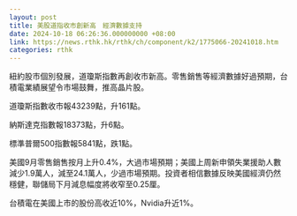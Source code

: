 ```yaml
---
layout: post
title: 美股道指收市創新高　經濟數據支持
date: 2024-10-18 06:26:36.000000000 +08:00
link: https://news.rthk.hk/rthk/ch/component/k2/1775066-20241018.htm
categories: rthk
---
```


紐約股市個別發展，道瓊斯指數再創收市新高。零售銷售等經濟數據好過預期，台積電業績展望令市場鼓舞，推高晶片股。

道瓊斯指數收市報43239點，升161點。

納斯達克指數報18373點，升6點。

標準普爾500指數報5841點，跌1點。

美國9月零售銷售按月上升0.4%，大過市場預期；美國上周新申領失業援助人數減少1.9萬人，減至24.1萬人，少過市場預期。投資者相信數據反映美國經濟仍然穩健，聯儲局下月減息幅度將收窄至0.25厘。

台積電在美國上市的股份高收近10%，Nvidia升近1%。
